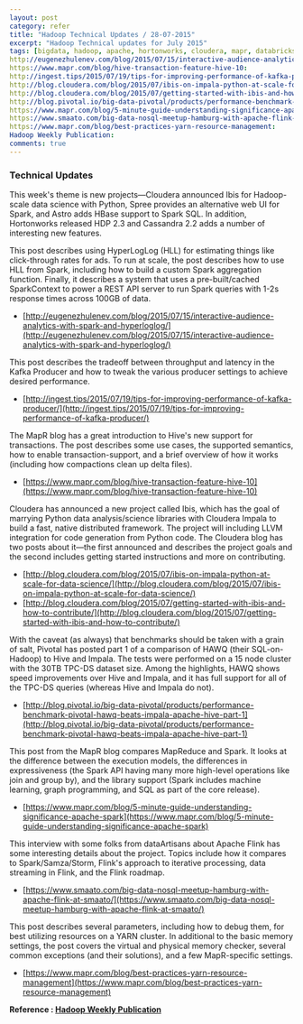 ```yaml
---
layout: post
category: refer
title: "Hadoop Technical Updates / 28-07-2015"
excerpt: "Hadoop Technical updates for July 2015"
tags: [bigdata, hadoop, apache, hortonworks, cloudera, mapr, databricks, spark]
http://eugenezhulenev.com/blog/2015/07/15/interactive-audience-analytics-with-spark-and-hyperloglog/:
https://www.mapr.com/blog/hive-transaction-feature-hive-10:
http://ingest.tips/2015/07/19/tips-for-improving-performance-of-kafka-producer/:
http://blog.cloudera.com/blog/2015/07/ibis-on-impala-python-at-scale-for-data-science/:
http://blog.cloudera.com/blog/2015/07/getting-started-with-ibis-and-how-to-contribute/:
http://blog.pivotal.io/big-data-pivotal/products/performance-benchmark-pivotal-hawq-beats-impala-apache-hive-part-1:
https://www.mapr.com/blog/5-minute-guide-understanding-significance-apache-spark:
https://www.smaato.com/big-data-nosql-meetup-hamburg-with-apache-flink-at-smaato/:
https://www.mapr.com/blog/best-practices-yarn-resource-management:
Hadoop Weekly Publication:
comments: true
---
```


### Technical Updates

This week's theme is new projects—Cloudera announced Ibis for Hadoop-scale data science with Python, Spree provides an alternative web UI for Spark, and Astro adds HBase support to Spark SQL. In addition, Hortonworks released HDP 2.3 and Cassandra 2.2 adds a number of interesting new features.

This post describes using HyperLogLog (HLL) for estimating things like click-through rates for ads. To run at scale, the post describes how to use HLL from Spark, including how to build a custom Spark aggregation function.  Finally, it describes a system that uses a pre-built/cached SparkContext to power a REST API server to run Spark queries with 1-2s response times across 100GB of data.
 
- [http://eugenezhulenev.com/blog/2015/07/15/interactive-audience-analytics-with-spark-and-hyperloglog/](http://eugenezhulenev.com/blog/2015/07/15/interactive-audience-analytics-with-spark-and-hyperloglog/)
 
 
This post describes the tradeoff between throughput and latency in the Kafka Producer and how to tweak the various producer settings to achieve desired performance.
 
- [http://ingest.tips/2015/07/19/tips-for-improving-performance-of-kafka-producer/](http://ingest.tips/2015/07/19/tips-for-improving-performance-of-kafka-producer/)
 
 
The MapR blog has a great introduction to Hive's new support for transactions. The post describes some use cases, the supported semantics, how to enable transaction-support, and a brief overview of how it works (including how compactions clean up delta files).
 
- [https://www.mapr.com/blog/hive-transaction-feature-hive-10](https://www.mapr.com/blog/hive-transaction-feature-hive-10)
 
 
Cloudera has announced a new project called Ibis, which has the goal of marrying Python data analysis/science libraries with Cloudera Impala to build a fast, native distributed framework. The project will including LLVM integration for code generation from Python code. The Cloudera blog has two posts about it—the first announced and describes the project goals and the second includes getting started instructions and more on contributing.
 
- [http://blog.cloudera.com/blog/2015/07/ibis-on-impala-python-at-scale-for-data-science/](http://blog.cloudera.com/blog/2015/07/ibis-on-impala-python-at-scale-for-data-science/)
- [http://blog.cloudera.com/blog/2015/07/getting-started-with-ibis-and-how-to-contribute/](http://blog.cloudera.com/blog/2015/07/getting-started-with-ibis-and-how-to-contribute/)
 
 
With the caveat (as always) that benchmarks should be taken with a grain of salt, Pivotal has posted part 1 of a comparison of HAWQ (their SQL-on-Hadoop) to Hive and Impala. The tests were performed on a 15 node cluster with the 30TB TPC-DS dataset size. Among the highlights, HAWQ shows speed improvements over Hive and Impala, and it has full support for all of the TPC-DS queries (whereas Hive and Impala do not).
 
- [http://blog.pivotal.io/big-data-pivotal/products/performance-benchmark-pivotal-hawq-beats-impala-apache-hive-part-1](http://blog.pivotal.io/big-data-pivotal/products/performance-benchmark-pivotal-hawq-beats-impala-apache-hive-part-1)
 
 
This post from the MapR blog compares MapReduce and Spark. It looks at the difference between the execution models, the differences in expressiveness (the Spark API having many more high-level operations like join and group by), and the library support (Spark includes machine learning, graph programming, and SQL as part of the core release).
 
- [https://www.mapr.com/blog/5-minute-guide-understanding-significance-apache-spark](https://www.mapr.com/blog/5-minute-guide-understanding-significance-apache-spark)
 
 
This interview with some folks from dataArtisans about Apache Flink has some interesting details about the project. Topics include how it compares to Spark/Samza/Storm, Flink's approach to iterative processing, data streaming in Flink, and the Flink roadmap.
 
- [https://www.smaato.com/big-data-nosql-meetup-hamburg-with-apache-flink-at-smaato/](https://www.smaato.com/big-data-nosql-meetup-hamburg-with-apache-flink-at-smaato/)
 
 
This post describes several parameters, including how to debug them, for best utilizing resources on a YARN cluster. In additional to the basic memory settings, the post covers the virtual and physical memory checker, several common exceptions (and their solutions), and a few MapR-specific settings.
 
- [https://www.mapr.com/blog/best-practices-yarn-resource-management](https://www.mapr.com/blog/best-practices-yarn-resource-management)


**Reference : [Hadoop Weekly Publication](http://hadoopweekly.com)**